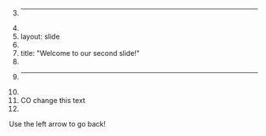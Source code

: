 3.	---
4.	
5.	layout: slide
6.	
7.	title: "Welcome to our second slide!"
8.	
9.	---
10.	
11.	CO change this text
12.	
Use the left arrow to go back!
